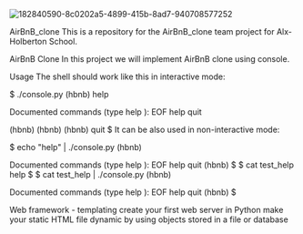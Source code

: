 ![182840590-8c0202a5-4899-415b-8ad7-940708577252](https://github.com/Saint8083/AirBnB_clone/assets/122878923/40f378e2-2adf-4fe4-aa4a-5bb98ce0acb4)

AirBnB_clone
This is a repository for the AirBnB_clone team project for Alx-Holberton School.

AirBnB Clone In this project we will implement AirBnB clone using console.

Usage The shell should work like this in interactive mode:

$ ./console.py (hbnb) help

Documented commands (type help ):
EOF help quit

(hbnb) (hbnb) (hbnb) quit $ It can be also used in non-interactive mode:

$ echo "help" | ./console.py (hbnb)

Documented commands (type help ):
EOF help quit (hbnb) $ $ cat test_help help $ $ cat test_help | ./console.py (hbnb)

Documented commands (type help ):
EOF help quit (hbnb) $

Web framework - templating
create your first web server in Python
make your static HTML file dynamic by using objects stored in a file or database

